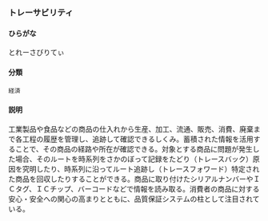 <div style="display:none;">

## [あ行](securities-terms?id=あ行)
## [か行](securities-terms?id=か行)
## [さ行](securities-terms?id=さ行)
## [た行](securities-terms?id=た行)

</div>

### トレーサビリティ

#### ひらがな

とれーさびりてぃ

#### 分類

`経済`

#### 説明

工業製品や食品などの商品の仕入れから生産、加工、流通、販売、消費、廃棄まで各工程の履歴を管理し、追跡して確認できるしくみ。蓄積された情報を活用することで、その商品の経路や所在が確認できる。対象とする商品に問題が発生した場合、そのルートを時系列をさかのぼって記録をたどり（トレースバック）原因を究明したり、時系列に沿ってルート追跡し（トレースフォワード）特定された商品を回収したりすることができる。商品に取り付けたシリアルナンバーやＩＣタグ、ＩＣチップ、バーコードなどで情報を読み取る。消費者の商品に対する安心・安全への関心の高まりとともに、品質保証システムの柱として注目されている。

<div style="display:none;">

## [な行](securities-terms?id=な行)
## [は行](securities-terms?id=は行)
## [ま行](securities-terms?id=ま行)
## [や行](securities-terms?id=や行)
## [ら行](securities-terms?id=ら行)
## [わ行](securities-terms?id=わ行)
## [英数字・記号](securities-terms?id=英数字・記号)

</div>

